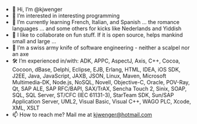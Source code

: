 - 👋 Hi, I’m @kjwenger
- 👀 I’m interested in interesting programming
- 🌱 I’m currently learning French, Italian, and Spanish ... the romance languages ... and some others for kicks like Nederlands and Yiddish
- 💞️ I like to collaborate on fun stuff. If it is open source, helps mankind small and large ...
- 👨 I’m a swiss army knife of software engineering - neither a scalpel nor an axe
- 🛠️ I’m experienced in/with: ADK, APPC, AspectJ, Axis, C++, Cocoa, Cocoon, dBase, Delphi, Eclipse, EJB, Erlang, HTML, IDEA, iOS SDK, J2EE, Java, JavaScript, JAXB, JSON, Linux, Maven, Microsoft Multimedia-DK, Node.js, NoSQL, Novell, Objective-C, Oracle, POV-Ray, Qt, SAP ALE, SAP RFC/BAPI, SAX/TrAX, Sencha Touch 2, Sinix, SOAP, SQL, SQL Server, ST/CFC (IEC 61131-3), StarTeam SDK, Sun/SAP Application Server, UML2, Visual Basic, Visual C++, WAGO PLC, Xcode, XML, XSLT
- 📫 How to reach me? Mail me at kjwenger@hotmail.com

<!---
kjwenger/kjwenger is a ✨ special ✨ repository because its `README.md` (this file) appears on your GitHub profile.
You can click the Preview link to take a look at your changes.
--->
